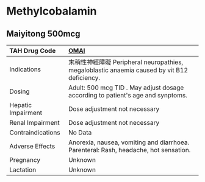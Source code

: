 # Methylcobalamin

## Maiyitong 500mcg

| TAH Drug Code      | [OMAI](https://www.tahsda.org.tw/drugs/hissearch.php?drug_code=OMAI)                        |
|:-------------------|:--------------------------------------------------------------------------------------------|
| Indications        | 末稍性神經障礙 Peripheral neuropathies, megaloblastic anaemia caused by vit B12 deficiency. |
| Dosing             | Adult: 500 mcg TID . May adjust dosage according to patient's age and synptoms.             |
| Hepatic Impairment | Dose adjustment not necessary                                                               |
| Renal Impairment   | Dose adjustment not necessary                                                               |
| Contraindications  | No Data                                                                                     |
| Adverse Effects    | Anorexia, nausea, vomiting and diarrhoea. Parenteral: Rash, headache, hot sensation.        |
| Pregnancy          | Unknown                                                                                     |
| Lactation          | Unknown                                                                                     |

